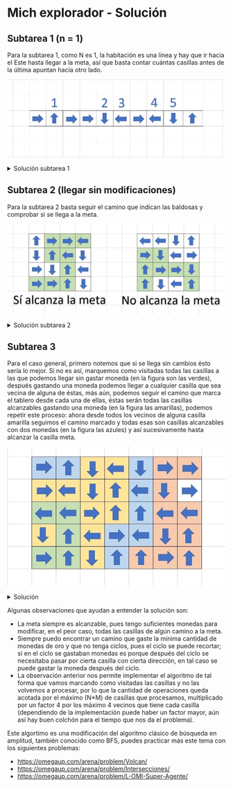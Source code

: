 # Mich explorador - Solución

## Subtarea 1 (n = 1)

Para la subtarea 1, como N es 1, la habitación es una línea y hay que ir hacia el Este hasta llegar a la meta,
así que basta contar cuántas casillas antes de la última apuntan hacia otro lado.

![](330462831_1192585168065821_2065832953943047226_n.jpg)

<details><summary>Solución subtarea 1</summary>

{{sub1.cpp}}

</details>

## Subtarea 2 (llegar sin modificaciones)

Para la subtarea 2 basta seguir el camino que indican las baldosas y comprobar si se llega a la meta.

![](329394651_574786484541860_126123251104163130_n.jpg)

<details><summary>Solución subtarea 2</summary>

{{sub2.cpp}}

</details>

## Subtarea 3

Para el caso general, primero notemos que si se llega sin cambios ésto sería lo mejor. Si no es así,
marquemos como visitadas todas las casillas a las que podemos llegar sin gastar moneda (en la figura son las verdes), después
gastando una moneda podemos llegar a cualquier casilla que sea vecina de alguna de éstas, más aún,
podemos seguir el camino que marca el tablero desde cada una de ellas, éstas serán todas las
casillas alcanzables gastando una moneda (en la figura las amarillas), podemos repetir este proceso:
ahora desde todos los vecinos de alguna casilla amarilla seguimos el camino marcado y todas esas son
casillas alcanzables con dos monedas (en la figura las azules) y así sucesivamente hasta alcanzar
la casilla meta.

![](329091306_2272586872926551_7313266498286252245_n.jpg 'Casillas alcanzables con cada cantidad de monedas.')

<details><summary>Solución</summary>

{{solution.cpp}}

</details>

Algunas observaciones que ayudan a entender la solución son:

- La meta siempre es alcanzable, pues tengo suficientes monedas para modificar, en el peor
  caso, todas las casillas de algún camino a la meta.
- Siempre puedo encontrar un camino que gaste la mínima cantidad de monedas de oro y que
  no tenga ciclos, pues el ciclo se puede recortar; si en el ciclo se gastaban monedas
  es porque después del ciclo se necesitaba pasar por cierta casilla con cierta dirección, en
  tal caso se puede gastar la moneda después del ciclo.
- La observación anterior nos permite implementar el algoritmo de tal forma que vamos marcando
  como visitadas las casillas y no las volvemos a procesar, por lo que la cantidad de operaciones
  queda acotada por el máximo (N\*M) de casillas que procesamos, multiplicado por un factor
  4 por los máximo 4 vecinos que tiene cada casilla (dependiendo de la implementación puede haber
  un factor mayor, aún así hay buen colchón para el tiempo que nos da el problema).

Este algortimo es una modificación del algoritmo clásico de búsqueda en amplitud, también
conocido como BFS, puedes practicar más este tema con los siguientes problemas:

- https://omegaup.com/arena/problem/Volcan/
- https://omegaup.com/arena/problem/Intersecciones/
- https://omegaup.com/arena/problem/L-OMI-Super-Agente/
